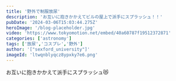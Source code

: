 ```yaml
---
title: '野外で制服放尿'
description: 'お互いに抱きかかえてビルの屋上で派手にスプラッシュ！！'
pubDate: '2024-03-06T15:03:44.275Z'
heroImage: '/blog-placeholder.jpg'
video: 'https://www.tokyomotion.net/embed/40a60787f19512372871'
categories: ['astronomy']
tags: ['放尿','コスプレ','野外']
author: '["sexford_university"]'
imageId: 'ltwqnblyqcz8ypxky7e6.png'
---
```


お互いに抱きかかえて派手にスプラッシュ😻





